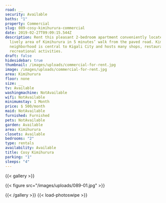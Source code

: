 ```yaml
---
road: __
security: Available
baths: "1"
property: Commercial
slug: 089-cosy-kimihurura-commercial
date: 2019-02-27T09:09:15.544Z
description: Rent this pleasant 2-bedroom apartment conveniently located in a
  lively area of Kimihurura in 5 minutes’ walk from the paved road. Kimihurura
  neighborhood is central to Kigali City and hosts many shops, restaurants and
  recreational activities.
draft: false
hidesidebar: true
thumbnail: /images/uploads/commercial-for-rent.jpg
image: /images/uploads/commercial-for-rent.jpg
area: Kimihurura
floor: none
size: __
tv: Available
washingmachine: NotAvailable
wifi: NotAvailable
minimumstay: 1 Month
price: $ 500/month
maid: NotAvailable
furnished: Furnished
pets: NotAvailable
garden: Available
area: Kimihurura
closets: Available
bedrooms: "2"
type: rentals
availability: Available
title: Cosy Kimihurura
parking: "1"
sleeps: "4"
---
```


{{< gallery >}}

{{< figure src="/images/uploads/089-01.jpg" >}}

{{< /gallery >}} {{< load-photoswipe >}}
